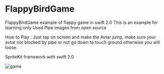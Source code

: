 # FlappyBirdGame
FlappyBirdGame example of flappy game in swift 2.0
This is an example for learning only
Used Pipe images from open source

How to Play : Just tap on screen and make the Avtar jump, make sure your avtar not blocked by pipe or not go down to touch ground otherwise you will loose.

SpriteKit framework with swift 2.0 

![game](https://cloud.githubusercontent.com/assets/5277297/17268626/5295992a-564d-11e6-867b-ad5847208862.gif)

